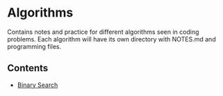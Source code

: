 # Algorithms

Contains notes and practice for different algorithms seen in coding problems. Each algorithm will have its own directory with NOTES.md and programming files.

## Contents

* [Binary Search](/algorithms/binarySearch/NOTES.md)
